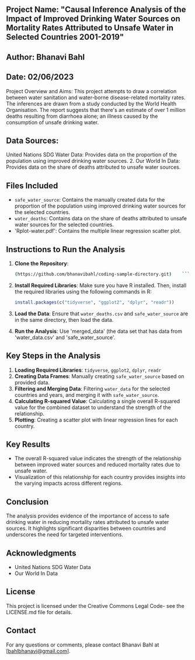 ## Project Name: "Causal Inference Analysis of the Impact of Improved Drinking Water Sources on Mortality Rates Attributed to Unsafe Water in Selected Countries 2001-2019" 
## Author: Bhanavi Bahl
## Date: 02/06/2023

Project Overview and Aims: This project attempts to draw a correlation between water sanitation and water-borne disease-related mortality rates. The inferences are drawn from a study conducted by the World Health Organisation. The report suggests that there's an estimate of over 1 million deaths resulting from diarrhoea alone; an illness caused by the consumption of unsafe drinking water. 

## Data Sources: 
United Nations SDG Water Data: Provides data on the proportion of the population using improved drinking water sources.
2. Our World In Data: Provides data on the share of deaths attributed to unsafe water sources.

## Files Included
- `safe_water_source`: Contains the manually created data for the proportion of the population using improved drinking water sources for the selected countries.
- `water_deaths`: Contains data on the share of deaths attributed to unsafe water sources for the selected countries.
- 'Rplot-water.pdf': Contains the multiple linear regression scatter plot. 

## Instructions to Run the Analysis
1. **Clone the Repository**:
    ```sh
    (https://github.com/bhanavibahl/coding-sample-directory.git)    ```

2. **Install Required Libraries**:
    Make sure you have R installed. Then, install the required libraries using the following commands in R:
    ```r
    install.packages(c("tidyverse", "ggplot2", "dplyr", "readr"))
    ```

3. **Load the Data**:
    Ensure that `water_deaths.csv` and `safe_water_source` are in the same directory, then load the data. 

4. **Run the Analysis**:
    Use 'merged_data' (the data set that has data from 'water_data.csv' and 'safe_water_source'. 

## Key Steps in the Analysis
1. **Loading Required Libraries**: `tidyverse`, `ggplot2`, `dplyr`, `readr`
2. **Creating Data Frames**: Manually creating `safe_water_source` based on provided data.
3. **Filtering and Merging Data**: Filtering `water_data` for the selected countries and years, and merging it with `safe_water_source`.
4. **Calculating R-squared Value**: Calculating a single overall R-squared value for the combined dataset to understand the strength of the relationship.
5. **Plotting**: Creating a scatter plot with linear regression lines for each country.

## Key Results
- The overall R-squared value indicates the strength of the relationship between improved water sources and reduced mortality rates due to unsafe water.
- Visualization of this relationship for each country provides insights into the varying impacts across different regions.

## Conclusion
The analysis provides evidence of the importance of access to safe drinking water in reducing mortality rates attributed to unsafe water sources. It highlights significant disparities between countries and underscores the need for targeted interventions.

## Acknowledgments
- United Nations SDG Water Data
- Our World In Data

## License
This project is licensed under the Creative Commons Legal Code- see the LICENSE.md file for details.

## Contact
For any questions or comments, please contact Bhanavi Bahl at [bahlbhanavi@gmail.com].
